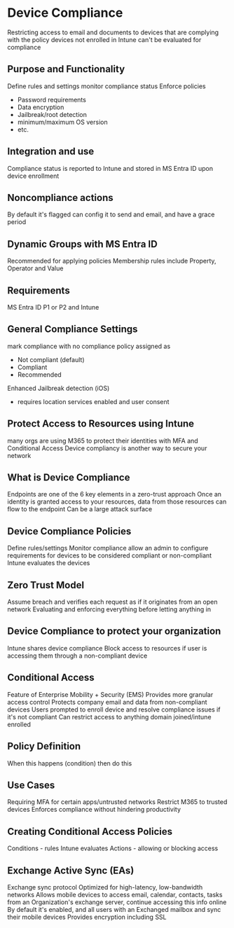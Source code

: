 # Device Compliance
Restricting access to email and documents to devices that are complying with the policy
devices not enrolled in Intune can't be evaluated for compliance

## Purpose and Functionality
Define rules and settings
monitor compliance status
Enforce policies
- Password requirements
- Data encryption
- Jailbreak/root detection
- minimum/maximum OS version
- etc.

## Integration and use
Compliance status is reported to Intune and stored in MS Entra ID upon device enrollment

## Noncompliance actions
By default it's flagged
can config it to send and email, and have a grace period

## Dynamic Groups with MS Entra ID
Recommended for applying policies
Membership rules include Property, Operator and Value

## Requirements
MS Entra ID P1 or P2 and Intune

## General Compliance Settings
mark compliance with no compliance policy assigned as
- Not compliant (default)
- Compliant
- Recommended

Enhanced Jailbreak detection (iOS)
- requires location services enabled and user consent

## Protect Access to Resources using Intune
many orgs are using M365 to protect their identities with MFA and Conditional Access
Device compliancy is another way to secure your network

## What is Device Compliance
Endpoints are one of the 6 key elements in a zero-trust approach
Once an identity is granted access to your resources, data from those resources can flow to the endpoint
Can be a large attack surface

## Device Compliance Policies
Define rules/settings
Monitor compliance
allow an admin to configure requirements for devices to be considered compliant or non-compliant
Intune evaluates the devices

## Zero Trust Model
Assume breach and verifies each request as if it originates from an open network
Evaluating and enforcing everything before letting anything in

## Device Compliance to protect your organization
Intune shares device compliance
Block access to resources if user is accessing them through a non-compliant device

## Conditional Access
Feature of Enterprise Mobility + Security (EMS)
Provides more granular access control
Protects company email and data from non-compliant devices
Users prompted to enroll device and resolve compliance issues if it's not compliant
Can restrict access to anything domain joined/intune enrolled

## Policy Definition
When this happens (condition) then do this

## Use Cases
Requiring MFA for certain apps/untrusted networks
Restrict M365 to trusted devices
Enforces compliance without hindering productivity

## Creating Conditional Access Policies
Conditions - rules Intune evaluates
Actions - allowing or blocking access

## Exchange Active Sync (EAs)
Exchange sync protocol
Optimized for high-latency, low-bandwidth networks
Allows mobile devices to access email, calendar, contacts, tasks from an Organization's exchange server, continue accessing this info online
By default it's enabled, and all users with an Exchanged mailbox and sync their mobile devices
Provides encryption including SSL
